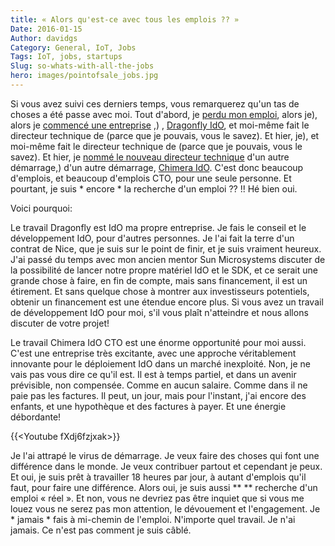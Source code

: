 ```yaml
---
title: « Alors qu'est-ce avec tous les emplois ?? »
Date: 2016-01-15
Author: davidgs
Category: General, IoT, Jobs
Tags: IoT, jobs, startups
Slug: so-whats-with-all-the-jobs
hero: images/pointofsale_jobs.jpg
---
```


Si vous avez suivi ces derniers temps, vous remarquerez qu'un tas de choses a été passe avec moi. Tout d'abord, je [perdu mon emploi](/posts/work/a-shock-to-the-system/), alors je), alors je [commencé une entreprise](/posts/work/gulp-im-really-doing-this/) ,) , [Dragonfly IdO](https://dragonflyiot.com/), et moi-même fait le directeur technique de (parce que je pouvais, vous le savez). Et hier, je), et moi-même fait le directeur technique de (parce que je pouvais, vous le savez). Et hier, je [nommé le nouveau directeur technique](https://www.chimeraiot.com/chimera/default/leadership) d'un autre démarrage,) d'un autre démarrage, [Chimera IdO](https://www.chimeraiot.com/chimera/default/index). C'est donc beaucoup d'emplois, et beaucoup d'emplois CTO, pour une seule personne. Et pourtant, je suis * encore * la recherche d'un emploi ?? !! Hé bien oui.

Voici pourquoi:

Le travail Dragonfly est IdO ma propre entreprise. Je fais le conseil et le développement IdO, pour d'autres personnes. Je l'ai fait la terre d'un contrat de Nice, que je suis sur le point de finir, et je suis vraiment heureux. J'ai passé du temps avec mon ancien mentor Sun Microsystems discuter de la possibilité de lancer notre propre matériel IdO et le SDK, et ce serait une grande chose à faire, en fin de compte, mais sans financement, il est un étirement. Et sans quelque chose à montrer aux investisseurs potentiels, obtenir un financement est une étendue encore plus. Si vous avez un travail de développement IdO pour moi, s'il vous plaît n'atteindre et nous allons discuter de votre projet!

Le travail Chimera IdO CTO est une énorme opportunité pour moi aussi. C'est une entreprise très excitante, avec une approche véritablement innovante pour le déploiement IdO dans un marché inexploité. Non, je ne vais pas vous dire ce qu'il est. Il est à temps partiel, et dans un avenir prévisible, non compensée. Comme en aucun salaire. Comme dans il ne paie pas les factures. Il peut, un jour, mais pour l'instant, j'ai encore des enfants, et une hypothèque et des factures à payer. Et une énergie débordante!

{{&lt;Youtube fXdj6fzjxak&gt;}}

Je l'ai attrapé le virus de démarrage. Je veux faire des choses qui font une différence dans le monde. Je veux contribuer partout et cependant je peux. Et oui, je suis prêt à travailler 18 heures par jour, à autant d'emplois qu'il faut, pour faire une différence. Alors oui, je suis aussi ** ** recherche d'un emploi « réel ». Et non, vous ne devriez pas être inquiet que si vous me louez vous ne serez pas mon attention, le dévouement et l'engagement. Je * jamais * fais à mi-chemin de l'emploi. N'importe quel travail. Je n'ai jamais. Ce n'est pas comment je suis câblé.
